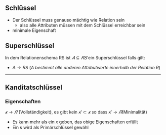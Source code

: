 ## Schlüssel
- Der Schlüssel muss genauso mächtig wie Relation sein 
	- also alle Attributen müssen mit dem Schlüssel erreichbar sein
- minimale Eigenschaft

## Superschlüssel
In dem Relationenschema RS ist $𝐴 ⊆ 𝑅𝑆$ ein Superschlüssel falls gilt:
- $A \to RS$ (*A bestimmt alle anderen Attributwerte innerhalb der Relation R*)


--- 

## Kanditatschlüssel

### Eigenschaften
$𝜅 → 𝑅$ (Vollständigkeit), es gibt kein $𝜅′ ⊂ 𝜅$ so dass $𝜅′ → 𝑅$(Minimalität)
-  Es kann mehr als ein 𝜅 geben, das obige Eigenschaften erfüllt
-  Ein 𝜅 wird als Primärschlüssel gewähl
